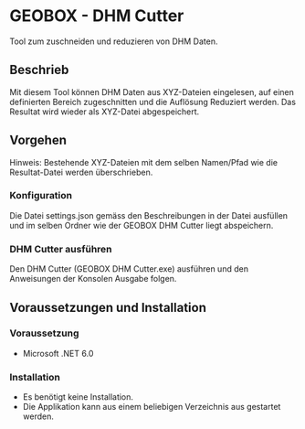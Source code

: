 # GEOBOX - DHM Cutter
Tool zum zuschneiden und reduzieren von DHM Daten.

## Beschrieb
Mit diesem Tool können DHM Daten aus XYZ-Dateien eingelesen, auf einen definierten Bereich zugeschnitten und die Auflösung Reduziert werden. Das Resultat wird wieder als XYZ-Datei abgespeichert.

## Vorgehen
Hinweis: Bestehende XYZ-Dateien mit dem selben Namen/Pfad wie die Resultat-Datei werden überschrieben.
### Konfiguration
Die Datei settings.json gemäss den Beschreibungen in der Datei ausfüllen und im selben Ordner wie der GEOBOX DHM Cutter liegt abspeichern. 
### DHM Cutter ausführen
Den DHM Cutter (GEOBOX DHM Cutter.exe) ausführen und den Anweisungen der Konsolen Ausgabe folgen.

## Voraussetzungen und Installation
### Voraussetzung
- Microsoft .NET 6.0

### Installation
- Es benötigt keine Installation.
- Die Applikation kann aus einem beliebigen Verzeichnis aus gestartet werden.
